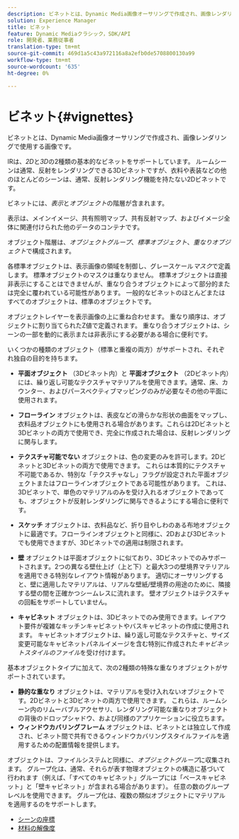 ```yaml
---
description: ビネットとは、Dynamic Media画像オーサリングで作成され、画像レンダリングで使用する画像です。
solution: Experience Manager
title: ビネット
feature: Dynamic Mediaクラシック，SDK/API
role: 開発者、業務従事者
translation-type: tm+mt
source-git-commit: 469d1a5c43a972116a8a2efb0de5708800130a99
workflow-type: tm+mt
source-wordcount: '635'
ht-degree: 0%

---
```



# ビネット{#vignettes}

ビネットとは、Dynamic Media画像オーサリングで作成され、画像レンダリングで使用する画像です。

IRは、*2D*&#x200B;と&#x200B;*3D*&#x200B;の2種類の基本的なビネットをサポートしています。 ルームシーンは通常、反射をレンダリングできる3Dビネットですが、衣料や表装などの他のほとんどのシーンは、通常、反射レンダリング機能を持たない2Dビネットです。

ビネットには、*表示*&#x200B;と&#x200B;*オブジェクト*&#x200B;の階層が含まれます。

表示は、メインイメージ、共有照明マップ、共有反射マップ、およびイメージ全体に関連付けられた他のデータのコンテナです。

オブジェクト階層は、*オブジェクトグループ*、*標準オブジェクト*、*重なりオブジェクト*&#x200B;で構成されます。

各標準オブジェクトは、表示画像の領域を制御し、グレースケール&#x200B;*マスク*&#x200B;で定義します。 標準オブジェクトのマスクは重なりません。 標準オブジェクトは直接非表示にすることはできませんが、重なり合うオブジェクトによって部分的または完全に覆われている可能性があります。 一般的なビネットのほとんどまたはすべてのオブジェクトは、標準のオブジェクトです。

オブジェクトレイヤーを表示画像の上に重ね合わせます。 重なり順序は、オブジェクトに割り当てられたZ値で定義されます。 重なり合うオブジェクトは、シーンの一部を動的に表示または非表示にする必要がある場合に便利です。

いくつかの種類のオブジェクト（標準と重複の両方）がサポートされ、それぞれ独自の目的を持ちます。

* **平面オブジェクト** （3Dビネット内）と **平面オブジェクト** （2Dビネット内）には、繰り返し可能なテクスチャマテリアルを使用できます。通常、床、カウンター、およびパースペクティブマッピングのみが必要なその他の平面に使用されます。

* **フローライン** オブジェクトは、表皮などの滑らかな形状の曲面をマップし、衣料品オブジェクトにも使用される場合があります。これらは2Dビネットと3Dビネットの両方で使用でき、完全に作成された場合は、反射レンダリングに関与します。
* **テクスチャ可能でない** オブジェクトは、色の変更のみを許可します。2Dビネットと3Dビネットの両方で使用できます。 これらは本質的にテクスチャ不可能であるか、特別な「テクスチャなし」フラグが設定された平面オブジェクトまたはフローラインオブジェクトである可能性があります。 これは、3Dビネットで、単色のマテリアルのみを受け入れるオブジェクトであっても、オブジェクトが反射レンダリングに関与できるようにする場合に便利です。
* **スケッチ** オブジェクトは、衣料品など、折り目やしわのある布地オブジェクトに最適です。フローラインオブジェクトと同様に、2Dおよび3Dビネットでも使用できますが、3Dビネットでの適用は制限されます。
* **壁** オブジェクトは平面オブジェクトに似ており、3Dビネットでのみサポートされます。2つの異なる壁仕上げ（上と下）と最大3つの壁境界マテリアルを適用できる特別なレイアウト情報があります。 適切にオーサリングすると、壁に適用したマテリアルは、リアルな壁紙/壁境界の用途のために、隣接する壁の間を正確かつシームレスに流れます。 壁オブジェクトはテクスチャの回転をサポートしていません。
* **キャビネット** オブジェクトは、3Dビネットでのみ使用できます。レイアウト要件が複雑なキッチンキャビネットやバスキャビネットの作成に使用されます。 キャビネットオブジェクトは、繰り返し可能なテクスチャと、サイズ変更可能なキャビネットパネルイメージを含む特別に作成された&#x200B;*キャビネットスタイルのファイル*&#x200B;を受け付けます。

基本オブジェクトタイプに加えて、次の2種類の特殊な重なりオブジェクトがサポートされています。

* **静的な重なり** オブジェクトは、マテリアルを受け入れないオブジェクトです。2Dビネットと3Dビネットの両方で使用できます。 これらは、ルームシーン内のリムーバブルアクセサリ、レンダリング可能な重なりオブジェクトの背後のドロップシャドウ、および同様のアプリケーションに役立ちます。
* **ウィンドウカバリングフレーム** オブジェクトは、ビネットとは独立して作成され、ビネット間で共有できるウィンドウカバリングスタイルファイルを適用するための配置情報を提供します。

オブジェクトは、ファイルシステムと同様に、*オブジェクトグループ*&#x200B;に収集されます。 グループ化は、通常、それらが表す物理オブジェクトの構造に基づいて行われます（例えば、「すべてのキャビネット」グループには「ベースキャビネット」と「壁キャビネット」が含まれる場合があります）。 任意の数のグループレベルを使用できます。 グループ化は、複数の類似オブジェクトにマテリアルを適用するのをサポートします。

* [シーンの座標](c-ir-scene-coordinates.md)
* [材料の解像度](c-ir-material-resolution.md)
